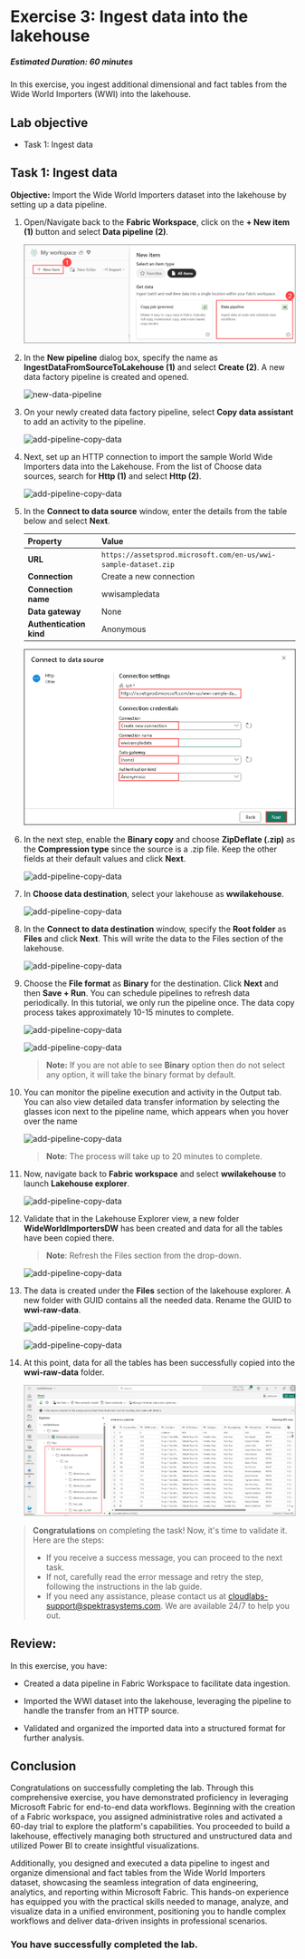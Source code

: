 # Exercise 3: Ingest data into the lakehouse

##### **Estimated Duration: 60 minutes**

In this exercise, you ingest additional dimensional and fact tables from the Wide World Importers (WWI) into the lakehouse.

## Lab objective

- Task 1: Ingest data

## Task 1: Ingest data

**Objective:** Import the Wide World Importers dataset into the lakehouse by setting up a data pipeline.

1. Open/Navigate back to the **Fabric Workspace**, click on the **+ New item (1)** button and select **Data pipeline (2)**.

   ![](../media/221124(6).png)

2. In the **New pipeline** dialog box, specify the name as **IngestDataFromSourceToLakehouse (1)** and select **Create (2)**. A new data factory pipeline is created and opened.

   ![new-data-pipeline](../media/10/02.png)

3. On your newly created data factory pipeline, select **Copy data assistant** to add an activity to the pipeline.

   ![add-pipeline-copy-data](../media/10/03at.png)

4. Next, set up an HTTP connection to import the sample World Wide Importers data into the Lakehouse. From the list of Choose data sources, search for **Http (1)** and select **Http (2)**.

   ![add-pipeline-copy-data](../media/10/03ab.png)

5. In the **Connect to data source** window, enter the details from the table below and select **Next**.

    | Property | 	Value |
    | -- | -- |
    | **URL** | `https://assetsprod.microsoft.com/en-us/wwi-sample-dataset.zip` |
    | **Connection** | Create a new connection |
    | **Connection name** | wwisampledata |
    | **Data gateway** | None |
    | **Authentication kind** | Anonymous |

   ![](../media/221124(7).png)

5. In the next step, enable the **Binary copy** and choose **ZipDeflate (.zip)** as the **Compression type** since the source is a .zip file. Keep the other fields at their default values and click **Next**.

   ![add-pipeline-copy-data](../media/10/03ad.png)

6. In **Choose data destination**, select your lakehouse as **wwilakehouse**.

   ![add-pipeline-copy-data](../media/10/03ae.png)

7. In the **Connect to data destination** window, specify the **Root folder** as **Files** and click **Next**. This will write the data to the Files section of the lakehouse.

   ![add-pipeline-copy-data](../media/10/03af.png)

8. Choose the **File format** as **Binary** for the destination. Click **Next** and then **Save + Run**. You can schedule pipelines to refresh data periodically. In this tutorial, we only run the pipeline once. The data copy process takes approximately 10-15 minutes to complete.
 
   ![add-pipeline-copy-data](../media/10/03ag.png)

   ![add-pipeline-copy-data](../media/10/03ah.png)

   >**Note:** If you are not able to see **Binary** option then do not select any option, it will take the binary format by default.

9. You can monitor the pipeline execution and activity in the Output tab. You can also view detailed data transfer information by selecting the glasses icon next to the pipeline name, which appears when you hover over the name

   ![add-pipeline-copy-data](../media/10/03ai.png)

    >**Note**: The process will take up to 20 minutes to complete. 

11. Now, navigate back to **Fabric workspace** and select **wwilakehouse** to launch **Lakehouse explorer**.

    ![add-pipeline-copy-data](../media/09/22a.png)

12. Validate that in the Lakehouse Explorer view, a new folder **WideWorldImportersDW** has been created and data for all the tables have been copied there.

    >**Note**: Refresh the Files section from the drop-down. 

    ![add-pipeline-copy-data](../media/10/03ak.png)

13. The data is created under the **Files** section of the lakehouse explorer. A new folder with GUID contains all the needed data. Rename the GUID to **wwi-raw-data**.

    ![add-pipeline-copy-data](../media/10/03al.png)

    ![add-pipeline-copy-data](../media/10/03am.png)

14. At this point, data for all the tables has been successfully copied into the **wwi-raw-data** folder.

    ![add-pipeline-copy-data](../media/221124(8).png)

   > **Congratulations** on completing the task! Now, it's time to validate it. Here are the steps:
   > - If you receive a success message, you can proceed to the next task.
   > - If not, carefully read the error message and retry the step, following the instructions in the lab guide. 
   > - If you need any assistance, please contact us at cloudlabs-support@spektrasystems.com. We are available 24/7 to help you out.
 
   <validation step="97e3f082-96e0-4665-bdab-1a69221a56d9" />

## Review:
In this exercise, you have:

- Created a data pipeline in Fabric Workspace to facilitate data ingestion.

- Imported the WWI dataset into the lakehouse, leveraging the pipeline to handle the transfer from an HTTP source.

- Validated and organized the imported data into a structured format for further analysis.


## Conclusion
Congratulations on successfully completing the lab. Through this comprehensive exercise, you have demonstrated proficiency in leveraging Microsoft Fabric for end-to-end data workflows. Beginning with the creation of a Fabric workspace, you assigned administrative roles and activated a 60-day trial to explore the platform's capabilities. You proceeded to build a lakehouse, effectively managing both structured and unstructured data and utilized Power BI to create insightful visualizations.  

Additionally, you designed and executed a data pipeline to ingest and organize dimensional and fact tables from the Wide World Importers dataset, showcasing the seamless integration of data engineering, analytics, and reporting within Microsoft Fabric. This hands-on experience has equipped you with the practical skills needed to manage, analyze, and visualize data in a unified environment, positioning you to handle complex workflows and deliver data-driven insights in professional scenarios.

### You have successfully completed the lab.
